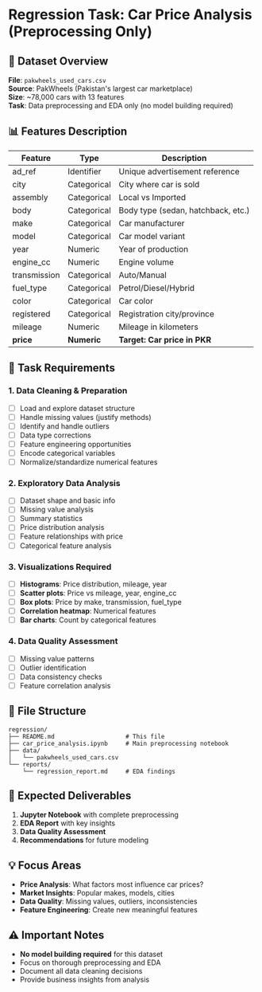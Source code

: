 # Regression Task: Car Price Analysis (Preprocessing Only)

## 🚗 Dataset Overview

**File**: `pakwheels_used_cars.csv`  
**Source**: PakWheels (Pakistan's largest car marketplace)  
**Size**: ~78,000 cars with 13 features  
**Task**: Data preprocessing and EDA only (no model building required)

## 📊 Features Description

| Feature | Type | Description |
|---------|------|-------------|
| ad_ref | Identifier | Unique advertisement reference |
| city | Categorical | City where car is sold |
| assembly | Categorical | Local vs Imported |
| body | Categorical | Body type (sedan, hatchback, etc.) |
| make | Categorical | Car manufacturer |
| model | Categorical | Car model variant |
| year | Numeric | Year of production |
| engine_cc | Numeric | Engine volume |
| transmission | Categorical | Auto/Manual |
| fuel_type | Categorical | Petrol/Diesel/Hybrid |
| color | Categorical | Car color |
| registered | Categorical | Registration city/province |
| mileage | Numeric | Mileage in kilometers |
| **price** | **Numeric** | **Target: Car price in PKR** |

## 🎯 Task Requirements

### 1. Data Cleaning & Preparation
- [ ] Load and explore dataset structure
- [ ] Handle missing values (justify methods)
- [ ] Identify and handle outliers
- [ ] Data type corrections
- [ ] Feature engineering opportunities
- [ ] Encode categorical variables
- [ ] Normalize/standardize numerical features

### 2. Exploratory Data Analysis
- [ ] Dataset shape and basic info
- [ ] Missing value analysis
- [ ] Summary statistics
- [ ] Price distribution analysis
- [ ] Feature relationships with price
- [ ] Categorical feature analysis

### 3. Visualizations Required
- [ ] **Histograms**: Price distribution, mileage, year
- [ ] **Scatter plots**: Price vs mileage, year, engine_cc
- [ ] **Box plots**: Price by make, transmission, fuel_type
- [ ] **Correlation heatmap**: Numerical features
- [ ] **Bar charts**: Count by categorical features

### 4. Data Quality Assessment
- [ ] Missing value patterns
- [ ] Outlier identification
- [ ] Data consistency checks
- [ ] Feature correlation analysis

## 📁 File Structure

```
regression/
├── README.md                    # This file
├── car_price_analysis.ipynb     # Main preprocessing notebook
├── data/
│   └── pakwheels_used_cars.csv
└── reports/
    └── regression_report.md     # EDA findings
```

## 🎯 Expected Deliverables

1. **Jupyter Notebook** with complete preprocessing
2. **EDA Report** with key insights
3. **Data Quality Assessment**
4. **Recommendations** for future modeling

## 💡 Focus Areas

- **Price Analysis**: What factors most influence car prices?
- **Market Insights**: Popular makes, models, cities
- **Data Quality**: Missing values, outliers, inconsistencies
- **Feature Engineering**: Create new meaningful features

## ⚠️ Important Notes

- **No model building required** for this dataset
- Focus on thorough preprocessing and EDA
- Document all data cleaning decisions
- Provide business insights from analysis
